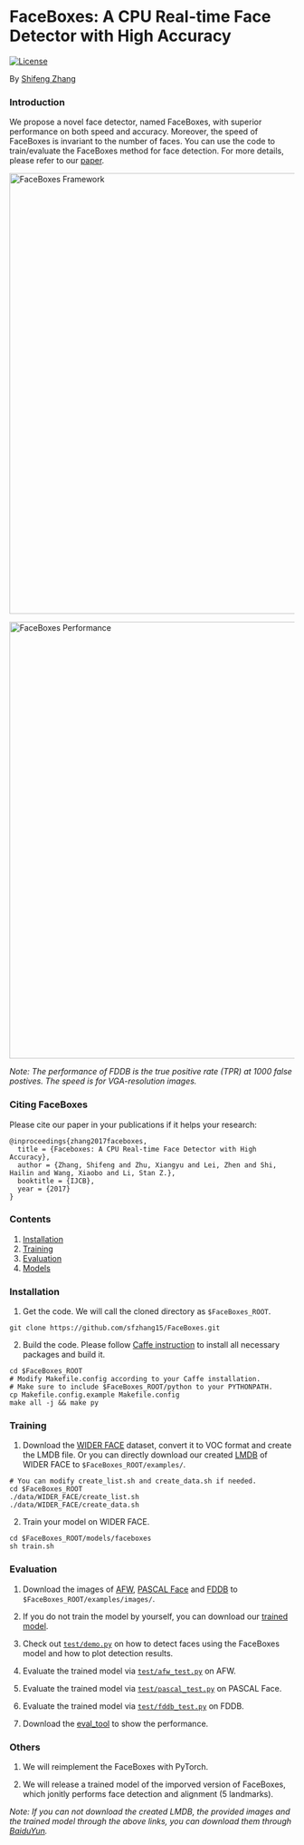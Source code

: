 # FaceBoxes: A CPU Real-time Face Detector with High Accuracy

[![License](https://img.shields.io/badge/license-BSD-blue.svg)](LICENSE)

By [Shifeng Zhang](http://www.cbsr.ia.ac.cn/users/sfzhang/)

### Introduction
We propose a novel face detector, named FaceBoxes, with superior performance on both speed and accuracy. Moreover, the speed of FaceBoxes is invariant to the number of faces. You can use the code to train/evaluate the FaceBoxes method for face detection. For more details, please refer to our [paper](https://arxiv.org/pdf/1708.05234.pdf).

<p align="left">
<img src="https://github.com/sfzhang15/FaceBoxes/blob/master/faceboxes_framework.jpg" alt="FaceBoxes Framework" width="777px">
</p>

<p align="left">
<img src="https://github.com/sfzhang15/FaceBoxes/blob/master/faceboxes_performance.jpg" alt="FaceBoxes Performance" width="770px">
</p>

_Note: The performance of FDDB is the true positive rate (TPR) at 1000 false postives. The speed is for VGA-resolution images._

### Citing FaceBoxes

Please cite our paper in your publications if it helps your research:

    @inproceedings{zhang2017faceboxes,
      title = {Faceboxes: A CPU Real-time Face Detector with High Accuracy},
      author = {Zhang, Shifeng and Zhu, Xiangyu and Lei, Zhen and Shi, Hailin and Wang, Xiaobo and Li, Stan Z.},
      booktitle = {IJCB},
      year = {2017}
    }

### Contents
1. [Installation](#installation)
2. [Training](#training)
3. [Evaluation](#evaluation)
4. [Models](#models)

### Installation
1. Get the code. We will call the cloned directory as `$FaceBoxes_ROOT`.
  ```Shell
  git clone https://github.com/sfzhang15/FaceBoxes.git
  ```

2. Build the code. Please follow [Caffe instruction](http://caffe.berkeleyvision.org/installation.html) to install all necessary packages and build it.
  ```Shell
  cd $FaceBoxes_ROOT
  # Modify Makefile.config according to your Caffe installation.
  # Make sure to include $FaceBoxes_ROOT/python to your PYTHONPATH.
  cp Makefile.config.example Makefile.config
  make all -j && make py
  ```


### Training
1. Download the [WIDER FACE](http://mmlab.ie.cuhk.edu.hk/projects/WIDERFace/index.html) dataset, convert it to VOC format and create the LMDB file. Or you can directly download our created [LMDB](https://drive.google.com/open?id=15-G-wyql5d8f4YFxU-o6cE_-kx9H_3MT) of WIDER FACE to `$FaceBoxes_ROOT/examples/`.
  ```Shell
  # You can modify create_list.sh and create_data.sh if needed.
  cd $FaceBoxes_ROOT
  ./data/WIDER_FACE/create_list.sh
  ./data/WIDER_FACE/create_data.sh
  ```

2. Train your model on WIDER FACE.
  ```Shell
  cd $FaceBoxes_ROOT/models/faceboxes
  sh train.sh
  ```

### Evaluation
1. Download the images of [AFW](https://drive.google.com/open?id=1Kl2Cjy8IwrkYDwMbe_9DVuAwTHJ8fjev), [PASCAL Face](https://drive.google.com/open?id=1p7dDQgYh2RBPUZSlOQVU4PgaSKlq64ik) and [FDDB](https://drive.google.com/open?id=17t4WULUDgZgiSy5kpCax4aooyPaz3GQH) to `$FaceBoxes_ROOT/examples/images/`.

2. If you do not train the model by yourself, you can download our [trained model](https://drive.google.com/open?id=1eyqFViMoBlN8JokGRHxbnJ8D4o0pTWac).

3. Check out [`test/demo.py`](https://github.com/sfzhang15/FaceBoxes/blob/master/test/demo.py) on how to detect faces using the FaceBoxes model and how to plot detection results.

4. Evaluate the trained model via [`test/afw_test.py`](https://github.com/sfzhang15/FaceBoxes/blob/master/test/afw_test.py) on AFW.

5. Evaluate the trained model via [`test/pascal_test.py`](https://github.com/sfzhang15/FaceBoxes/blob/master/test/pascal_test.py) on PASCAL Face.

6. Evaluate the trained model via [`test/fddb_test.py`](https://github.com/sfzhang15/FaceBoxes/blob/master/test/fddb_test.py) on FDDB.

7. Download the [eval_tool](https://bitbucket.org/marcopede/face-eval) to show the performance.

### Others

1. We will reimplement the FaceBoxes with PyTorch.

2. We will release a trained model of the imporved version of FaceBoxes, which jonitly performs face detection and alignment (5 landmarks).

_Note: If you can not download the created LMDB, the provided images and the trained model through the above links, you can download them through [BaiduYun](https://pan.baidu.com/s/187ktF3lJXkEl6OpoTAu9YQ)._
